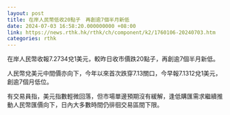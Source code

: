 ```yaml
---
layout: post
title: 在岸人民幣低收20點子　再創逾7個半月新低
date: 2024-07-03 16:58:20.000000000 +08:00
link: https://news.rthk.hk/rthk/ch/component/k2/1760106-20240703.htm
categories: rthk
---
```


在岸人民幣收報7.2734兌1美元，較昨日收市價跌20點子，再創逾7個半月新低。

人民幣兌美元中間價亦向下，今年以來首次跌穿7.13關口，今早報7.1312兌1美元，創逾7個月低位。

有交易員指，美元指數輕微回落，但市場單邊預期沒有緩解，逢低購匯需求繼續推動人民幣匯價向下，日內大多數時間仍徘徊交易區間下限。
